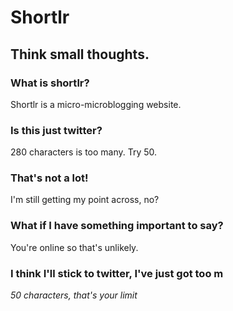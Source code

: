 # Shortlr

## Think small thoughts.

### What is shortlr?
Shortlr is a micro-microblogging website.


### Is this just twitter?
280 characters is too many. Try 50.

### That's not a lot!
I'm still getting my point across, no?

### What if I have something important to say?
You're online so that's unlikely.

### I think I'll stick to twitter, I've just got too m
*50 characters, that's your limit*

